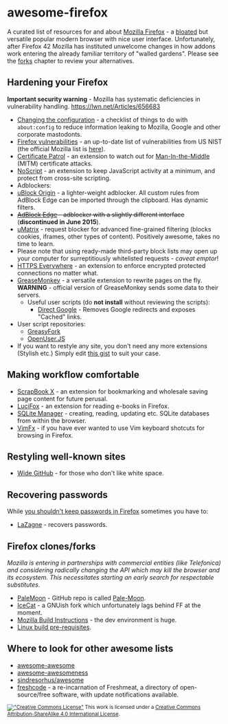 # awesome-firefox
A curated list of resources for and about [Mozilla Firefox](https://www.mozilla.org/en-US/firefox/products/) - a [bloated](http://blog.ffextensionguru.com/2015/06/20/mozilla-making-firefox-bloated/) but versatile popular modern browser with nice user interface. Unfortunately, after Firefox 42 Mozilla has instituted unwelcome changes in how addons work entering the already familiar territory of "walled gardens". Please see the [forks](#firefox-clonesforks) chapter to review your alternatives.

## Hardening your Firefox

**Important security warning** - Mozilla has systematic deficiencies in vulnerability handling. https://lwn.net/Articles/656683 

 * [Changing the configuration](https://github.com/pyllyukko/user.js) - a checklist of things to do with `about:config` to reduce information leaking to Mozilla, Google and other corporate mastodonts.
 * [Firefox vulnerabilities](https://web.nvd.nist.gov/view/vuln/search-results?query=firefox&search_type=all&cves=on) - an up-to-date list of vulnerabilities from US NIST (the official Mozilla list is [here](https://www.mozilla.org/en-US/security/known-vulnerabilities/firefox/)).
 * [Certificate Patrol](https://addons.mozilla.org/en-US/firefox/addon/certificate-patrol/) - an extension to watch out for [Man-In-the-Middle](https://en.wikipedia.org/wiki/Man-in-the-middle_attack) (MITM) certificate attacks.
 * [NoScript](https://noscript.net/) - an extension to keep JavaScript activity at a minimum, and protect from cross-site scripting.
 * Adblockers:
  * [uBlock Origin](https://github.com/gorhill/uBlock) - a lighter-weight adblocker. All custom rules from AdBlock Edge can be imported through the clipboard. Has dynamic filters. 
  * <del>[AdBlock Edge](https://bitbucket.org/adstomper/adblockedge/downloads/) - adblocker with a slightly different interface</del> (**discontinued in June 2015**).
  * [uMatrix](https://github.com/gorhill/uMatrix) - request blocker for advanced fine-grained filtering (blocks cookies, iframes, other types of content). Positively awesome, takes no time to learn.  
  * Please note that using ready-made third-party block lists may open up your computer for surreptitiously whitelisted requests - _caveat emptor_!
 * [HTTPS Everywhere](https://www.eff.org/https-everywhere) - an extension to enforce encrypted protected connections no matter what.
 * [GreaseMonkey](https://github.com/greasemonkey/greasemonkey) - a versatile extension to rewrite pages on the fly. **WARNING** - official version of GreaseMonkey sends some data to their servers.
   * Useful user scripts (do **not install** without reviewing the scripts):
     * [Direct Google](https://greasyfork.org/en/scripts/568-direct-google) - Removes Google redirects and exposes "Cached" links.
  * User script repositories:
    * [GreasyFork](https://greasyfork.org/)
    * [OpenUser.JS](https://openuserjs.org/)
  * If you want to restyle any site, you don't need any more extensions (Stylish etc.) Simply edit [this gist](https://gist.github.com/Hunter-Github/446d8fd36899a7d9180a) to suit your case.

## Making workflow comfortable

 * [ScrapBook X](https://addons.mozilla.org/en-US/firefox/addon/scrapbook-x/) - an extension for bookmarking and wholesale saving page content for future perusal.
 * [LuciFox](https://addons.mozilla.org/en-US/firefox/addon/lucifox/) - an extension for reading e-books in Firefox.
 * [SQLite Manager](https://github.com/lazierthanthou/sqlite-manager) - creating, reading, updating etc. SQLite databases from within the browser.
 * [VimFx](https://github.com/akhodakivskiy/VimFx) - if you have ever wanted to use Vim keyboard shotcuts for browsing in Firefox.

## Restyling well-known sites
 
 * [Wide GitHub](https://github.com/xthexder/wide-github) - for those who don't like white space.

## Recovering passwords

While [you shouldn't keep passwords in Firefox](#hardening-your-firefox) sometimes you have to: 

* [LaZagne](https://github.com/AlessandroZ/LaZagne) - recovers passwords.

## Firefox clones/forks

_Mozilla is entering in partnerships with commercial entities (like Telefonica) and considering radically changing the API which may kill the browser and its ecosystem. This necessitates starting an early search for respectable substitutes._

* [PaleMoon](https://www.palemoon.org/) - GitHub repo is called [Pale-Moon](https://github.com/MoonchildProductions/Pale-Moon).
* [IceCat](http://www.gnu.org/software/icecat/) - a GNUish fork which unfortunately lags behind FF at the moment.
* [Mozilla Build Instructions](https://developer.mozilla.org/en-US/docs/Simple_Firefox_build) - the dev environment is huge.
* [Linux build pre-requisites](https://developer.mozilla.org/en-US/docs/Mozilla/Developer_guide/Build_Instructions/Linux_Prerequisites).

## Where to look for other awesome lists

* [awesome-awesome](https://github.com/emijrp/awesome-awesome)  
* [awesome-awesomeness](https://github.com/bayandin/awesome-awesomeness)
* [sindresorhus/awesome](https://github.com/sindresorhus/awesome)
* [freshcode](http://freshcode.club/) - a re-incarnation of Freshmeat, a directory of open-source/free software, with update notifications available.


<sub>[!["Creative Commons License"](https://i.creativecommons.org/l/by-sa/4.0/80x15.png)]((http://creativecommons.org/licenses/by-sa/4.0/)]) This work is licensed under a [Creative Commons Attribution-ShareAlike 4.0 International License](http://creativecommons.org/licenses/by-sa/4.0/).</sub>

